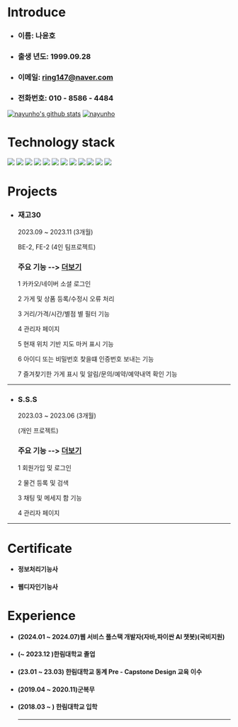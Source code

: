 # Introduce     
* ### 이름:  나윤호  
* ### 출생 년도:  1999.09.28   
* ### 이메일:  ring147@naver.com    
* ### 전화번호:  010 - 8586 - 4484

[![nayunho's github stats](https://github-readme-stats.vercel.app/api?username=nayunho&show_icons=true&theme=tokyonight)](https://github.com/gyoogle/github-readme-stats)
[![nayunho](https://github-readme-stats.vercel.app/api/top-langs/?username=nayunho&show_icons=true&hide_border=true&title_color=004386&icon_color=004386&layout=compact&theme=tokyonight)](https://github.com/nayunho)

# Technology stack  
<img src="https://img.shields.io/badge/React-20232A?style=for-the-badge&logo=react&logoColor=61DAFB" /> <img src="https://img.shields.io/badge/JavaScript-F7DF1E?style=for-the-badge&logo=javascript&logoColor=black" />
<img src="https://img.shields.io/badge/Java-ED8B00?style=for-the-badge&logo=java&logoColor=white" /> <img src="https://img.shields.io/badge/Spring-6DB33F?style=for-the-badge&logo=spring&logoColor=white" /> <img src="https://img.shields.io/badge/Spring_Boot-F2F4F9?style=for-the-badge&logo=spring-boot" /> <img src="https://img.shields.io/badge/HTML5-E34F26?style=for-the-badge&logo=html5&logoColor=white" /> <img src="https://img.shields.io/badge/CSS3-1572B6?style=for-the-badge&logo=css3&logoColor=white" /> <img src="https://img.shields.io/badge/jQuery-0769AD?style=for-the-badge&logo=jquery&logoColor=white" /> <img src="https://img.shields.io/badge/Oracle-F80000?style=for-the-badge&logo=oracle&logoColor=white" /> <img src="https://img.shields.io/badge/Python-3776AB?style=for-the-badge&logo=python&logoColor=white" /> <img src="https://img.shields.io/badge/Numpy-777BB4?style=for-the-badge&logo=numpy&logoColor=white" /> <img src="https://img.shields.io/badge/Jupyter-F37626.svg?&style=for-the-badge&logo=Jupyter&logoColor=white" />

# Projects   
* ### 재고30
  2023.09 ~ 2023.11 (3개월)
  
  BE-2, FE-2 (4인 팀프로젝트)
  
  ### 주요 기능  --> [더보기][github1]
  1  카카오/네이버 소셜 로그인
  
  2  가게 및 상품 등록/수정시 오류 처리
     
  3  거리/가격/시간/별점 별 필터 기능
  
  4  관리자 페이지
  
  5  현재 위치 기반 지도 마커 표시 기능
  
  6  아이디 또는 비밀번호 찾을떄 인증번호 보내는 기능
     
  7  즐겨찾기한 가게 표시 및 알림/문의/예약/예약내역 확인 기능
  
---
* ### S.S.S
  2023.03 ~ 2023.06 (3개월)
  
  (개인 프로젝트)
  
  ### 주요 기능  --> [더보기][github2]
  1  회원가입 밎 로그인
    
  2  물건 등록 및 검색
  
  3  채팅 및 메세지 함 기능
  
  4  관리자 페이지   
---

# Certificate   
* #### 정보처리기능사
* #### 웹디자인기능사     

# Experience  
* #### (2024.01 ~ 2024.07)웹 서비스 풀스택 개발자(자바,파이싼 AI 챗봇)(국비지원)
* #### (~ 2023.12 )한림대학교 졸업
* #### (23.01 ~ 23.03) 한림대학교 동계 Pre - Capstone Design 교육 이수
* #### (2019.04 ~ 2020.11)군복무
* #### (2018.03 ~ ) 한림대학교 입학
  ---



 [github1]: https://github.com/nayunho/2023_capston_project
 [github2]: https://github.com/nayunho/2022_share_project_S.S.S
